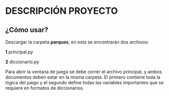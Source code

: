 # DESCRIPCIÓN PROYECTO

## ¿Cómo usar? 
Descargar la carpeta **parques**, en esta se encontrarán dos archivos:

  **1** principal.py
  
  **2** diccionario.py

Para abrir la ventana de juego se debe correr el archivo principal, y ambos documentos deben estar en la misma carpeta.
El primero contiene toda la lógica del juego y el segundo define todas las variables importantes que se requiere en formatos de diccionarios.


